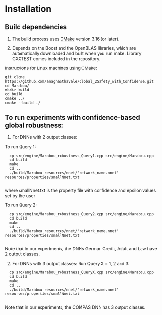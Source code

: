 # Installation
## Build dependencies
1. The build process uses [CMake](https://cmake.org/download/) version 3.16 (or later). 

2. Depends on the Boost and the OpenBLAS libraries, which are automatically downloaded and built when you run make. Library CXXTEST comes included in the repository.

Instructions for Linux machines using CMake:
```
git clone https://github.com/anaghaathavale/Global_2Safety_with_Confidence.git
cd Marabou/
mkdir build 
cd build
cmake ../
cmake --build ./
```
## To run experiments with confidence-based global robustness:
1. For DNNs with 2 output classes:

To run Query 1:

```
  cp src/engine/Marabou_robustness_Query1.cpp src/engine/Marabou.cpp
  cd build 
  make
  cd ..
  ./build/Marabou resources/nnet/'network_name.nnet' resources/properties/smallNnet.txt
  
```
where smallNnet.txt is the property file with confidence and epsilon values set by the user

To run Query 2:
```
  cp src/engine/Marabou_robustness_Query2.cpp src/engine/Marabou.cpp
  cd build 
  make
  cd ..
  ./build/Marabou resources/nnet/'network_name.nnet' resources/properties/smallNnet.txt
  
```
Note that in our experiments, the DNNs German Credit, Adult and Law have 2 output classes.

2. For DNNs with 3 output classes:
Run Query X = 1, 2 and 3:

```
  cp src/engine/Marabou_robustness_QueryX.cpp src/engine/Marabou.cpp
  cd build 
  make
  cd ..
  ./build/Marabou resources/nnet/'network_name.nnet' resources/properties/smallNnet.txt
  
```
Note that in our experiments, the COMPAS DNN has 3 output classes.
